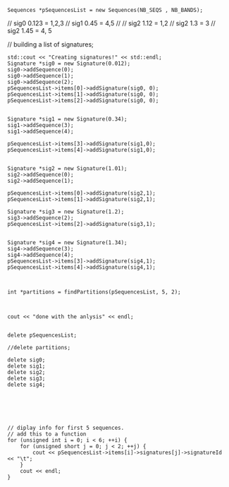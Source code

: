     Sequences *pSequencesList = new Sequences(NB_SEQS , NB_BANDS);


// sig0    0.123 = 1,2,3
// sig1    0.45 = 4,5
//
// sig2   1.12 = 1,2
// sig2   1.3 = 3
// sig2   1.45 = 4, 5


// building a list of signatures;


    std::cout << "Creating signatures!" << std::endl;
    Signature *sig0 = new Signature(0.012);
    sig0->addSequence(0);
    sig0->addSequence(1);
    sig0->addSequence(2);
    pSequencesList->items[0]->addSignature(sig0, 0);
    pSequencesList->items[1]->addSignature(sig0, 0);
    pSequencesList->items[2]->addSignature(sig0, 0);


    Signature *sig1 = new Signature(0.34);
    sig1->addSequence(3);
    sig1->addSequence(4);

    pSequencesList->items[3]->addSignature(sig1,0);
    pSequencesList->items[4]->addSignature(sig1,0);


    Signature *sig2 = new Signature(1.01);
    sig2->addSequence(0);
    sig2->addSequence(1);

    pSequencesList->items[0]->addSignature(sig2,1);
    pSequencesList->items[1]->addSignature(sig2,1);

    Signature *sig3 = new Signature(1.2);
    sig3->addSequence(2);
    pSequencesList->items[2]->addSignature(sig3,1);


    Signature *sig4 = new Signature(1.34);
    sig4->addSequence(3);
    sig4->addSequence(4);
    pSequencesList->items[3]->addSignature(sig4,1);
    pSequencesList->items[4]->addSignature(sig4,1);



    int *partitions = findPartitions(pSequencesList, 5, 2);



    cout << "done with the anlysis" << endl;


    delete pSequencesList;

    //delete partitions;

    delete sig0;
    delete sig1;
    delete sig2;
    delete sig3;
    delete sig4;






    // diplay info for first 5 sequences.
    // add this to a function
    for (unsigned int i = 0; i < 6; ++i) {
        for (unsigned short j = 0; j < 2; ++j) {
            cout << pSequencesList->items[i]->signatures[j]->signatureId << "\t";
        }
        cout << endl;
    }

